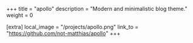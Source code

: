 +++
title = "apollo"
description = "Modern and minimalistic blog theme."
weight = 0


[extra]
local_image = "/projects/apollo.png"
link_to = "https://github.com/not-matthias/apollo"
+++

